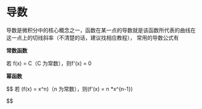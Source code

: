 # 导数

导数是微积分中的核心概念之一，函数在某一点的导数就是该函数所代表的曲线在这一点上的切线斜率（不清楚的话，建议找相应教程）， 常用的导数公式有

**常数函数**

若 f(x) = C（C 为常数），则f'(x) = 0

**幂函数**

$$
若 (f(x) = x^n)（n 为常数），则(f'(x) = n *x^{n-1})


$$


